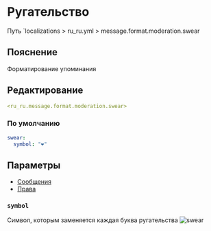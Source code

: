 # Ругательство
Путь `localizations > ru_ru.yml > message.format.moderation.swear

## Пояснение
Форматирование упоминания

## Редактирование
```yaml
<ru_ru.message.format.moderation.swear>
```

### По умолчанию
```yaml
swear:
  symbol: "❤"
```

## Параметры

- [Сообщения](/docs/message/format/moderation/swear/)
- [Права](/docs/permission/message/format/moderation/swear/)

### `symbol`

Символ, которым заменяется каждая буква ругательства
![swear](/swear.png)